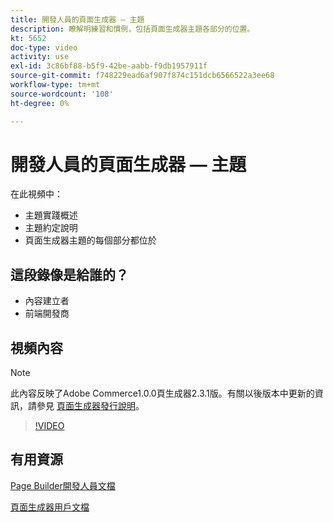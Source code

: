 ```yaml
---
title: 開發人員的頁面生成器 — 主題
description: 瞭解明練習和慣例​，包括頁面生成器主題各部分的位置。
kt: 5652
doc-type: video
activity: use
exl-id: 3c86bf88-b5f9-42be-aabb-f9db1957911f
source-git-commit: f748229ead6af907f874c151dcb6566522a3ee68
workflow-type: tm+mt
source-wordcount: '108'
ht-degree: 0%

---
```


# 開發人員的頁面生成器 — 主題

在此視頻中：

- 主題實踐概述
- 主題約定說明&#x200B;
- 頁面生成器主題的每個部分都位&#x200B;於

## 這段錄像是給誰的？

- 內容建立者
- 前端開發商

## 視頻內容

>[!NOTE]
>
>此內容反映了Adobe Commerce1.0.0頁生成器2.3.1版。有關以後版本中更新的資訊，請參見 [頁面生成器發行說明](https://devdocs.magento.com/page-builder/docs/release-notes.html)。

>[!VIDEO](https://video.tv.adobe.com/v/35711?quality=12&learn=on)

## 有用資源

[Page Builder開發人員文檔](https://devdocs.magento.com/page-builder/docs/index.html)

[頁面生成器用戶文檔](https://docs.magento.com/user-guide/cms/page-builder.html)
